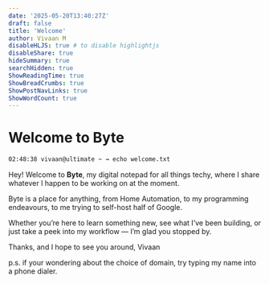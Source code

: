 ```yaml
---
date: '2025-05-20T13:40:27Z'
draft: false
title: 'Welcome'
author: Vivaan M
disableHLJS: true # to disable highlightjs
disableShare: true
hideSummary: true
searchHidden: true
ShowReadingTime: true
ShowBreadCrumbs: true
ShowPostNavLinks: true
ShowWordCount: true
---
```

# Welcome to Byte

```bash
02:48:38 vivaan@ultimate ~ → echo welcome.txt
```

Hey! Welcome to **Byte**, my digital notepad for all things techy, where I share whatever I happen to be working on at the moment.

Byte is a place for anything, from Home Automation, to my programming endeavours, to me trying to self-host half of Google.

Whether you’re here to learn something new, see what I’ve been building, or just take a peek into my workflow — I’m glad you stopped by.

Thanks, and I hope to see you around,
Vivaan

<aside>

p.s. if your wondering about the choice of domain, try typing my name into a phone dialer.

</aside>